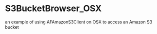 S3BucketBrowser_OSX
===================

an example of using AFAmazonS3Client on OSX to access an Amazon S3 bucket

